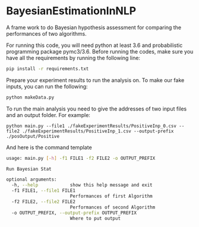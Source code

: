 # BayesianEstimationInNLP
A frame work to do Bayesian hypothesis assessment for comparing the performances of two algorithms.

For running this code, you will need python at least 3.6 and probabilistic programming package pymc3/3.6.
Before running the codes, make sure you have all the requirements by running the following line:
```bash
pip install -r requirements.txt
``` 

Prepare your experiment results to run the analysis on. To make our fake inputs, you can run the following:

```bash
python makeData.py
```

To run the main analysis you need to give the addresses of two input files and an output folder. For example:
```bashmodule 'pymc3' has no attribute 'model_to_graphviz'
python main.py --file1 ./fakeExperimentResults/PositiveInp_0.csv --file2 ./fakeExperimentResults/PositiveInp_1.csv --output-prefix ./posOutput/Positive
```

And here is the command template
```bash
usage: main.py [-h] -f1 FILE1 -f2 FILE2 -o OUTPUT_PREFIX

Run Bayesian Stat

optional arguments:
  -h, --help            show this help message and exit
  -f1 FILE1, --file1 FILE1
                        Performances of first Algorithm
  -f2 FILE2, --file2 FILE2
                        Performances of second Algorithm
  -o OUTPUT_PREFIX, --output-prefix OUTPUT_PREFIX
                        Where to put output
``` 